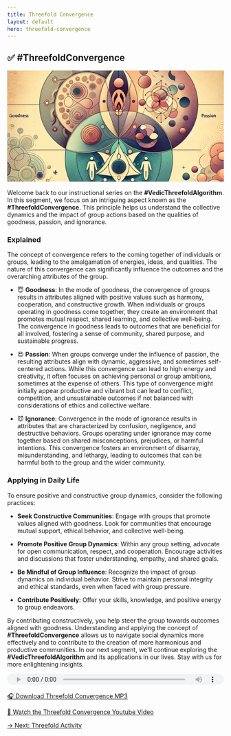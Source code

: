 ```yaml
---
title: Threefold Convergence
layout: default
hero: threefold-convergence
---
```


## ✅ #ThreefoldConvergence

![Threefold Convergence](/assets/img/ins-threefold-convergence.png)

Welcome back to our instructional series on the **#VedicThreefoldAlgorithm**. In this segment, we focus on an intriguing aspect known as the **#ThreefoldConvergence**. This principle helps us understand the collective dynamics and the impact of group actions based on the qualities of goodness, passion, and ignorance.

### Explained

The concept of convergence refers to the coming together of individuals or groups, leading to the amalgamation of energies, ideas, and qualities. The nature of this convergence can significantly influence the outcomes and the overarching attributes of the group.

- 😇 **Goodness**: In the mode of goodness, the convergence of groups results in attributes aligned with positive values such as harmony, cooperation, and constructive growth. When individuals or groups operating in goodness come together, they create an environment that promotes mutual respect, shared learning, and collective well-being. The convergence in goodness leads to outcomes that are beneficial for all involved, fostering a sense of community, shared purpose, and sustainable progress.

- 😍 **Passion**: When groups converge under the influence of passion, the resulting attributes align with dynamic, aggressive, and sometimes self-centered actions. While this convergence can lead to high energy and creativity, it often focuses on achieving personal or group ambitions, sometimes at the expense of others. This type of convergence might initially appear productive and vibrant but can lead to conflict, competition, and unsustainable outcomes if not balanced with considerations of ethics and collective welfare.

- 😈 **Ignorance**: Convergence in the mode of ignorance results in attributes that are characterized by confusion, negligence, and destructive behaviors. Groups operating under ignorance may come together based on shared misconceptions, prejudices, or harmful intentions. This convergence fosters an environment of disarray, misunderstanding, and lethargy, leading to outcomes that can be harmful both to the group and the wider community.

### Applying in Daily Life

To ensure positive and constructive group dynamics, consider the following practices:

- **Seek Constructive Communities**: Engage with groups that promote values aligned with goodness. Look for communities that encourage mutual support, ethical behavior, and collective well-being.

- **Promote Positive Group Dynamics**: Within any group setting, advocate for open communication, respect, and cooperation. Encourage activities and discussions that foster understanding, empathy, and shared goals.

- **Be Mindful of Group Influence**: Recognize the impact of group dynamics on individual behavior. Strive to maintain personal integrity and ethical standards, even when faced with group pressure.

- **Contribute Positively**: Offer your skills, knowledge, and positive energy to group endeavors.

By contributing constructively, you help steer the group towards outcomes aligned with goodness. Understanding and applying the concept of **#ThreefoldConvergence** allows us to navigate social dynamics more effectively and to contribute to the creation of more harmonious and productive communities. In our next segment, we'll continue exploring the **#VedicThreefoldAlgorithm** and its applications in our lives. Stay with us for more enlightening insights.

<audio src="https://indra.team/audio/indra/threefold-convergence.mp3" controls style="width:100%;height:25px"></audio>

[🎧 Download Threefold Convergence MP3](https://indra.team/audio/indra/threefold-convergence.mp3)

[🍿 Watch the Threefold Convergence Youtube Video](https://youtu.be/yXVIfyDBEbM)

[→ Next: Threefold Activity](threefold-activity)
